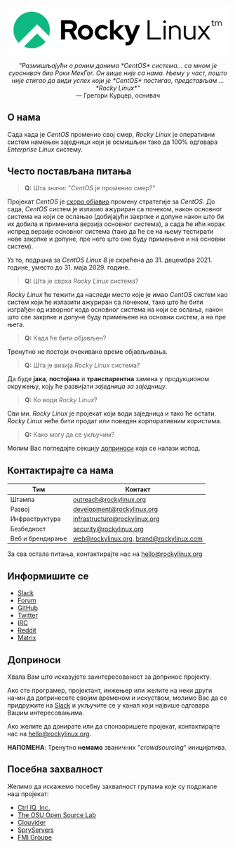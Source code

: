 <p align="center">
<a href="https://rockylinux.org/">
<img src="https://raw.githubusercontent.com/rocky-linux/branding/main/logo-text-light%402x.png" alt="Rocky Linux Logo">
</a>
</p>

<p align="center">
<i>"Размишљајући о раним данима *CentOS* система... са мном је суоснивач био Роки МекГог. Он више није са нама. Њему у част, пошто није стигао да види успех који је *CentOS* постигао, представљам ... *Rocky Linux*"</i><br>
— Грегори Курцер, оснивач
</p>

## О нама

Сада када је *CentOS* променио свој смер, *Rocky Linux* је оперативни систем намењен заједници који је осмишљен тако да 100% одговара *Enterprise Linux* систему.

## Често постављана питања

> **Q:** Шта значи: "*CentOS* је променио смер?"

Пројекат *CentOS* је [скоро објавио](https://blog.centos.org/2020/12/future-is-centos-stream/) промену стратегије за *CentOS*. До сада, *CentOS* систем је излазио ажуриран са почеком, након основног система на који се ослањао (добијајући закрпке и допуне након што би их добила и применила верзија основног система), а сада ће ићи корак испред верзије основног система (тако да ће се на њему тестирати нове закрпке и допуне, пре него што оне буду примењене и на основни систем).

Уз то, подршка за *CentOS Linux 8* је скрећена до 31. децембра 2021. године, уместо до 31. маја 2029. године.

> **Q:** Шта је сврха *Rocky Linux* система?

*Rocky Linux* ће тежити да наследи место које је имао *CentOS* систем као систем који ће излазити ажуриран са почеком, тако што ће бити изграђен од изворног кода основног система на који се ослања, након што све закрпке и допуне буду примењене на основни систем, а на пре њега.

> **Q:** Када ће бити објављен?

Тренутно не постоји очекивано време објављивања.

> **Q:** Шта је визија *Rocky Linux* система?

Да буде **јака**, **постојана** и **транспарентна** замена у продукционом окружењу, коју ће развијати *заједница за заједницу*.

> **Q:** Ко води *Rocky Linux*?

Сви ми. *Rocky Linux* је пројекат који води заједница и тако ће остати. *Rocky Linux* неће бити продат или поведен корпоративним користима.

> **Q:** Како могу да се укључим?

Молим Вас погледајте секцију [доприноси](#доприноси) која се налази испод.

## Контактирајте са нама

| Тим                           | Контакт                                   |
|-------------------------------|-------------------------------------------|
| Штампа                        | outreach@rockylinux.org                   |
| Развој                        | development@rockylinux.org                |
| Инфраструктура                | infrastructure@rockylinux.org             |
| Безбедност                    | security@rockylinux.org                   |
| Веб и брендирање              | web@rockylinux.org, brand@rockylinux.com  |

За сва остала питања, контактирајте нас на hello@rockylinux.org

## Информишите се

* [Slack](https://slack.rockylinux.org)
* [Forum](https://forums.rockylinux.org/)
* [GitHub](https://github.com/rocky-linux/)
* [Twitter](https://twitter.com/rocky_linux)
* [IRC](https://webchat.freenode.net/?channels=rockylinux)
* [Reddit](https://www.reddit.com/r/RockyLinux)
* [Matrix](https://matrix.to/#/+rockylinux:matrix.org)

## Доприноси

Хвала Вам што исказујете заинтересованост за допринос пројекту.

Ако сте програмер, пројектант, инжењер или желите на неки други начин да допринесете својим временом и искуством, молимо Вас да се придружите на [Slack](https://slack.rockylinux.org) и укључите се у канал који највише одговара Вашим интересовањима.

Ако желите да донирате или да спонзоришете пројекат, контактирајте нас на hello@rockylinux.org.

**НАПОМЕНА**: Тренутно **немамо** званичних "*crowdsourcing*" иницијатива.

## Посебна захвалност

Желимо да искажемо посебну захвалност групама које су подржале наш пројекат:
* [Ctrl IQ, Inc.](https://www.ctrl-cmd.com)
* [The OSU Open Source Lab](https://osuosl.org/)
* [Clouvider](https://www.clouvider.co.uk/)
* [SpryServers](https://www.spryservers.net/)
* [FMI Groupe](https://www.fmi.fr/)
